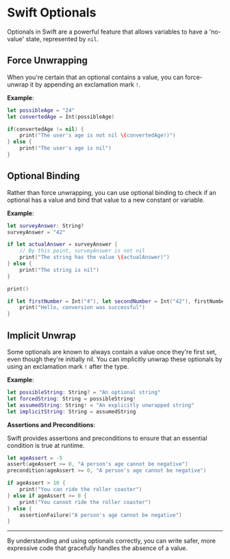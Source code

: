 # Swift Optionals

Optionals in Swift are a powerful feature that allows variables to have a 'no-value' state, represented by `nil`. 

## Force Unwrapping

When you're certain that an optional contains a value, you can force-unwrap it by appending an exclamation mark `!`. 

**Example**:

```swift
let possibleAge = "24"
let convertedAge = Int(possibleAge)

if(convertedAge != nil) {
    print("The user's age is not nil \(convertedAge!)")
} else {
    print("The user's age is nil")
}
```

## Optional Binding

Rather than force unwrapping, you can use optional binding to check if an optional has a value and bind that value to a new constant or variable.

**Example**:

```swift
let surveyAnswer: String?
surveyAnswer = "42"

if let actualAnswer = surveyAnswer {
    // By this point, surveyAnswer is not nil
    print("The string has the value \(actualAnswer)")
} else {
    print("The string is nil")
}

print()

if let firstNumber = Int("4"), let secondNumber = Int("42"), firstNumber < secondNumber && secondNumber < 100 {
    print("Hello, conversion was successful")
}
```

## Implicit Unwrap

Some optionals are known to always contain a value once they're first set, even though they're initially nil. You can implicitly unwrap these optionals by using an exclamation mark `!` after the type.

**Example**:

```swift
let possibleString: String? = "An optional string"
let forcedString: String = possibleString!
let assumedString: String! = "An explicitly unwrapped string"
let implicitString: String = assumedString
```

**Assertions and Preconditions**:

Swift provides assertions and preconditions to ensure that an essential condition is true at runtime.

```swift
let ageAssert = -5
assert(ageAssert >= 0, "A person's age cannot be negative")
precondition(ageAssert >= 0, "A person's age cannot be negative")

if ageAssert > 10 {
    print("You can ride the roller coaster")
} else if ageAssert >= 0 {
    print("You cannot ride the roller coaster")
} else {
    assertionFailure("A person's age cannot be negative")
}
```

---

By understanding and using optionals correctly, you can write safer, more expressive code that gracefully handles the absence of a value.